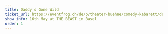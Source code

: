 ```yaml
---
title: Daddy's Gone Wild
ticket_url: https://eventfrog.ch/de/p/theater-buehne/comedy-kabarett/daddy-s-gone-wild-7314281110027919528.html
show_info: 16th May at THE BEAST in Basel
order: 1
---
```

